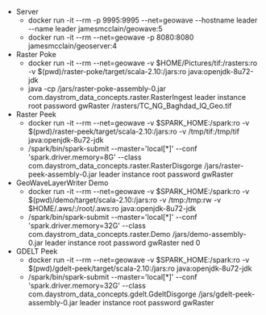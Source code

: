    * Server
      - docker run -it --rm -p 9995:9995 --net=geowave --hostname leader --name leader jamesmcclain/geowave:5
      - docker run -it --rm --net=geowave -p 8080:8080 jamesmcclain/geoserver:4
   * Raster Poke
      - docker run -it --rm --net=geowave -v $HOME/Pictures/tif:/rasters:ro -v $(pwd)/raster-poke/target/scala-2.10:/jars:ro java:openjdk-8u72-jdk
      - java -cp /jars/raster-poke-assembly-0.jar com.daystrom_data_concepts.raster.RasterIngest leader instance root password gwRaster /rasters/TC_NG_Baghdad_IQ_Geo.tif
   * Raster Peek
      - docker run -it --rm --net=geowave -v $SPARK_HOME:/spark:ro -v $(pwd)/raster-peek/target/scala-2.10:/jars:ro -v /tmp/tif:/tmp/tif java:openjdk-8u72-jdk
      - /spark/bin/spark-submit --master='local[*]' --conf 'spark.driver.memory=8G' --class com.daystrom_data_concepts.raster.RasterDisgorge /jars/raster-peek-assembly-0.jar leader instance root password gwRaster
   * GeoWaveLayerWriter Demo
      - docker run -it --rm --net=geowave -v $SPARK_HOME:/spark:ro -v $(pwd)/demo/target/scala-2.10:/jars:ro -v /tmp:/tmp:rw -v $HOME/.aws/:/root/.aws:ro java:openjdk-8u72-jdk
      - /spark/bin/spark-submit --master='local[*]' --conf 'spark.driver.memory=32G' --class com.daystrom_data_concepts.raster.Demo /jars/demo-assembly-0.jar leader instance root password gwRaster ned 0
   * GDELT Peek
      - docker run -it --rm --net=geowave -v $SPARK_HOME:/spark:ro -v $(pwd)/gdelt-peek/target/scala-2.10:/jars:ro java:openjdk-8u72-jdk
      - /spark/bin/spark-submit --master='local[*]' --conf 'spark.driver.memory=32G' --class com.daystrom_data_concepts.gdelt.GdeltDisgorge /jars/gdelt-peek-assembly-0.jar leader instance root password gwRaster
